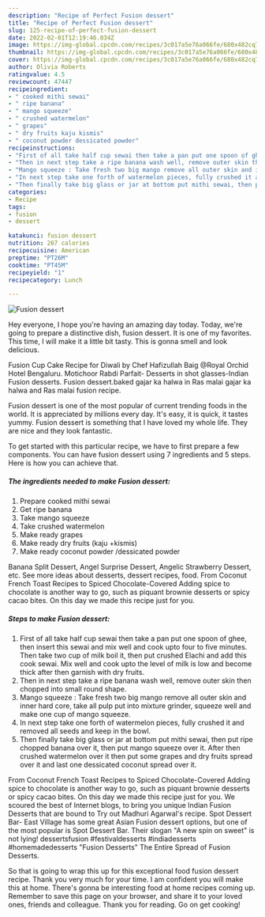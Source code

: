 ```yaml
---
description: "Recipe of Perfect Fusion dessert"
title: "Recipe of Perfect Fusion dessert"
slug: 125-recipe-of-perfect-fusion-dessert
date: 2022-02-01T12:19:46.034Z
image: https://img-global.cpcdn.com/recipes/3c017a5e76a066fe/680x482cq70/fusion-dessert-recipe-main-photo.jpg
thumbnail: https://img-global.cpcdn.com/recipes/3c017a5e76a066fe/680x482cq70/fusion-dessert-recipe-main-photo.jpg
cover: https://img-global.cpcdn.com/recipes/3c017a5e76a066fe/680x482cq70/fusion-dessert-recipe-main-photo.jpg
author: Olivia Roberts
ratingvalue: 4.5
reviewcount: 47447
recipeingredient:
- " cooked mithi sewai"
- " ripe banana"
- " mango squeeze"
- " crushed watermelon"
- " grapes"
- " dry fruits kaju kismis"
- " coconut powder dessicated powder"
recipeinstructions:
- "First of all take half cup sewai then take a pan put one spoon of ghee, then insert this sewai and mix well and cook upto four to five minutes. Then take two cup of milk boil it, then put crushed Elachi and add this cook sewai. Mix well and cook upto the level of milk is low and become thick after then garnish with dry fruits."
- "Then in next step take a ripe banana wash well, remove outer skin then chopped into small round shape."
- "Mango squeeze : Take fresh two big mango remove all outer skin and inner hard core, take all pulp put into mixture grinder, squeeze well and make one cup of mango squeeze."
- "In next step take one forth of watermelon pieces, fully crushed it and removed all seeds and keep in the bowl."
- "Then finally take big glass or jar at bottom put mithi sewai, then put ripe chopped banana over it, then put mango squeeze over it. After then crushed watermelon over it then put some grapes and dry fruits spread over it and last one dessicated coconut spread over it."
categories:
- Recipe
tags:
- fusion
- dessert

katakunci: fusion dessert 
nutrition: 267 calories
recipecuisine: American
preptime: "PT26M"
cooktime: "PT45M"
recipeyield: "1"
recipecategory: Lunch

---
```



![Fusion dessert](https://img-global.cpcdn.com/recipes/3c017a5e76a066fe/680x482cq70/fusion-dessert-recipe-main-photo.jpg)

Hey everyone, I hope you're having an amazing day today. Today, we're going to prepare a distinctive dish, fusion dessert. It is one of my favorites. This time, I will make it a little bit tasty. This is gonna smell and look delicious.

Fusion Cup Cake Recipe for Diwali by Chef Hafizullah Baig @Royal Orchid Hotel Bengaluru. Motichoor Rabdi Parfait- Desserts in shot glasses-Indian Fusion desserts. Fusion dessert.baked gajar ka halwa in Ras malai gajar ka halwa and Ras malai fusion recipe.

Fusion dessert is one of the most popular of current trending foods in the world. It is appreciated by millions every day. It's easy, it is quick, it tastes yummy. Fusion dessert is something that I have loved my whole life. They are nice and they look fantastic.


To get started with this particular recipe, we have to first prepare a few components. You can have fusion dessert using 7 ingredients and 5 steps. Here is how you can achieve that.

<!--inarticleads1-->

##### The ingredients needed to make Fusion dessert:

1. Prepare  cooked mithi sewai
1. Get  ripe banana
1. Take  mango squeeze
1. Take  crushed watermelon
1. Make ready  grapes
1. Make ready  dry fruits (kaju +kismis)
1. Make ready  coconut powder /dessicated powder


Banana Split Dessert, Angel Surprise Dessert, Angelic Strawberry Dessert, etc. See more ideas about desserts, dessert recipes, food. From Coconut French Toast Recipes to Spiced Chocolate-Covered Adding spice to chocolate is another way to go, such as piquant brownie desserts or spicy cacao bites. On this day we made this recipe just for you. 

<!--inarticleads2-->

##### Steps to make Fusion dessert:

1. First of all take half cup sewai then take a pan put one spoon of ghee, then insert this sewai and mix well and cook upto four to five minutes. Then take two cup of milk boil it, then put crushed Elachi and add this cook sewai. Mix well and cook upto the level of milk is low and become thick after then garnish with dry fruits.
1. Then in next step take a ripe banana wash well, remove outer skin then chopped into small round shape.
1. Mango squeeze : Take fresh two big mango remove all outer skin and inner hard core, take all pulp put into mixture grinder, squeeze well and make one cup of mango squeeze.
1. In next step take one forth of watermelon pieces, fully crushed it and removed all seeds and keep in the bowl.
1. Then finally take big glass or jar at bottom put mithi sewai, then put ripe chopped banana over it, then put mango squeeze over it. After then crushed watermelon over it then put some grapes and dry fruits spread over it and last one dessicated coconut spread over it.


From Coconut French Toast Recipes to Spiced Chocolate-Covered Adding spice to chocolate is another way to go, such as piquant brownie desserts or spicy cacao bites. On this day we made this recipe just for you. We scoured the best of Internet blogs, to bring you unique Indian Fusion Desserts that are bound to Try out Madhuri Agarwal&#39;s recipe. Spot Dessert Bar- East Village has some great Asian Fusion dessert options, but one of the most popular is Spot Dessert Bar. Their slogan &#34;A new spin on sweet&#34; is not lying! dessertsfusion #festivaldesserts #indiadesserts #homemadedesserts &#34;Fusion Desserts&#34; The Entire Spread of Fusion Desserts. 

So that is going to wrap this up for this exceptional food fusion dessert recipe. Thank you very much for your time. I am confident you will make this at home. There's gonna be interesting food at home recipes coming up. Remember to save this page on your browser, and share it to your loved ones, friends and colleague. Thank you for reading. Go on get cooking!
